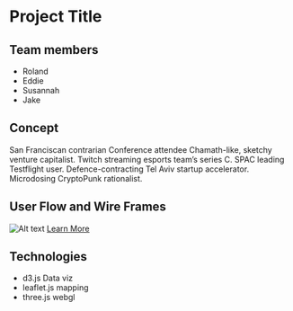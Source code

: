 # Project Title

## Team members
- Roland
- Eddie
- Susannah
- Jake

## Concept 
San Franciscan contrarian Conference attendee Chamath-like, sketchy venture capitalist. Twitch streaming esports team’s series C. SPAC leading Testflight user. Defence-contracting Tel Aviv startup accelerator. Microdosing CryptoPunk rationalist.

## User Flow and Wire Frames
![Alt text](https://designli.co/blog/wp-content/uploads/2022/01/User-Registration-Flowchart-1024x785.png)
[Learn More](https://designli.co/blog/user-flow-for-app-development-a-beginners-guide/)

## Technologies
- d3.js Data viz
- leaflet.js mapping
- three.js webgl

